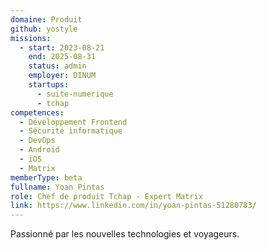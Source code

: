```yaml
---
domaine: Produit
github: yostyle
missions:
  - start: 2023-08-21
    end: 2025-08-31
    status: admin
    employer: DINUM
    startups:
      - suite-numerique
      - tchap
competences:
  - Développement Frontend
  - Sécurité informatique
  - DevOps
  - Android
  - iOS
  - Matrix
memberType: beta
fullname: Yoan Pintas
role: Chef de produit Tchap - Expert Matrix
link: https://www.linkedin.com/in/yoan-pintas-51280783/
---
```

Passionné par les nouvelles technologies et voyageurs.